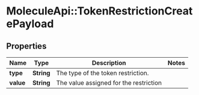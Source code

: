 # MoleculeApi::TokenRestrictionCreatePayload

## Properties
Name | Type | Description | Notes
------------ | ------------- | ------------- | -------------
**type** | **String** | The type of the token restriction. | 
**value** | **String** | The value assigned for the restriction | 


